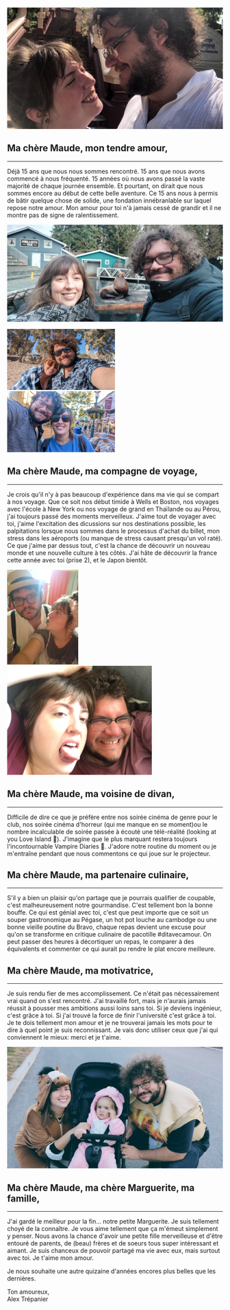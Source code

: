 ![Maude et Alex se regarde devant un temple](/assets/img/maude_alex-intro.jpg)

## Ma chère Maude, mon tendre amour,

---

Déjà 15 ans que nous nous sommes rencontré. 15 ans que nous avons commencé à nous fréquenté. 15 années où nous avons passé la vaste majorité de chaque journée ensemble. Et pourtant, on dirait que nous sommes encore au début de cette belle aventure. Ce 15 ans nous à permis de bâtir quelque chose de solide, une fondation innébranlable sur laquel repose notre amour. Mon amour pour toi n'à jamais cessé de grandir et il ne montre pas de signe de ralentissement.

![Maude et Alex à l'aquarium](/assets/img/maude_alex_otarie.jpg)

<div class="flex">
  <img src="/assets/img/maude_alex-grece.jpg" alt="Maude et Alex en Grèce" width="50%">
  <img src="/assets/img/maude_alex_cape-may.jpg" alt="Maude et Alex à Cape May" width="50%">
</div>

## Ma chère Maude, ma compagne de voyage,

---

Je crois qu'il n'y à pas beaucoup d'expérience dans ma vie qui se compart à nos voyage. Que ce soit nos début timide à Wells et Boston, nos voyages avec l'école à New York ou nos voyage de grand en Thaïlande ou au Pérou, j'ai toujours passé des moments merveilleux. J'aime tout de voyager avec toi, j'aime l'excitation des dicussions sur nos destinations possible, les palpitations lorsque nous sommes dans le processus d'achat du billet, mon stress dans les aéroports (ou manque de stress causant presqu'un vol raté). Ce que j'aime par dessus tout, c'est la chance de découvrir un nouveau monde et une nouvelle culture à tes côtés. J'ai hâte de découvrir la france cette année avec toi (prise 2), et le Japon bientôt.


<div class="flex">
  <img src="/assets/img/maude_alex-costume.jpg" alt="Maude et Alex en costume d'halloween" width="33%">
  <img src="/assets/img/maude_alex-divan.jpg" alt="Maude et Alex grimaçant sur le divant" width="67%">
</div>

## Ma chère Maude, ma voisine de divan,

---

Difficile de dire ce que je préfère entre nos soirée cinéma de genre pour le club, nos soirée cinéma d'horreur (qui me manque en se moment)ou le nombre incalculable de soirée passée à écouté une télé-réalité (looking at you Love Island 👀). J'imagine que le plus marquant restera toujours l'incontournable Vampire Diaries 🧛. J'adore notre routine du moment ou je m'entraîne pendant que nous commentons ce qui joue sur le projecteur.

## Ma chère Maude, ma partenaire culinaire,

---

S'il y a bien un plaisir qu'on partage que je pourrais qualifier de coupable, c'est malheureusement notre gourmandise. C'est tellement bon la bonne bouffe. Ce qui est génial avec toi, c'est que peut importe que ce soit un souper gastronomique au Pégase, un hot pot louche au cambodge ou une bonne vieille poutine du Bravo, chaque repas devient une excuse pour qu'on se transforme en critique culinaire de pacotille #ditavecamour. On peut passer des heures à décortiquer un repas, le comparer à des équivalents et commenter ce qui aurait pu rendre le plat encore meilleure.

## Ma chère Maude, ma motivatrice,

---

Je suis rendu fier de mes accomplissement. Ce n'était pas nécessairement vrai quand on s'est rencontré. J'ai travaillé fort, mais je n'aurais jamais réussit à pousser mes ambitions aussi loins sans toi. Si je deviens ingénieur, c'est grâce à toi. Si j'ai trouvé la force de finir l'université c'est grâce à toi. Je te dois tellement mon amour et je ne trouverai jamais les mots pour te dire à quel point je suis reconnissant. Je vais donc utiliser ceux que j'ai qui conviennent le mieux: merci et je t'aime.

![Maude, Marguerite et Alex à l'halloween](/assets/img/maude_maggie_alex.jpg)

## Ma chère Maude, ma chère Marguerite, ma famille,

---

J'ai gardé le meilleur pour la fin... notre petite Marguerite. Je suis tellement choyé de la connaître. Je vous aime tellement que ça m'émeut simplement y penser. Nous avons la chance d'avoir une petite fille merveilleuse et d'être entouré de parents, de (beau) frères et de soeurs tous super intéressant et aimant. Je suis chanceux de pouvoir partagé ma vie avec eux, mais surtout avec toi. Je t'aime mon amour.

Je nous souhaite une autre quizaine d'années encores plus belles que les dernières.

<span class="signature">
Ton amoureux, <br>
Alex Trépanier
<span>